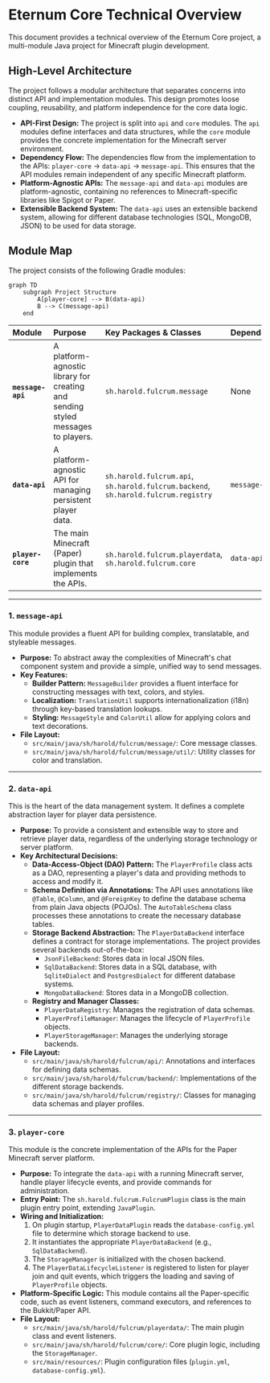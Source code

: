 # Eternum Core Technical Overview

This document provides a technical overview of the Eternum Core project, a multi-module Java project for Minecraft
plugin development.

## High-Level Architecture

The project follows a modular architecture that separates concerns into distinct API and implementation modules. This
design promotes loose coupling, reusability, and platform independence for the core data logic.

* **API-First Design:** The project is split into `api` and `core` modules. The `api` modules define interfaces and data
  structures, while the `core` module provides the concrete implementation for the Minecraft server environment.
* **Dependency Flow:** The dependencies flow from the implementation to the APIs: `player-core` -> `data-api` ->
  `message-api`. This ensures that the API modules remain independent of any specific Minecraft platform.
* **Platform-Agnostic APIs:** The `message-api` and `data-api` modules are platform-agnostic, containing no references
  to Minecraft-specific libraries like Spigot or Paper.
* **Extensible Backend System:** The `data-api` uses an extensible backend system, allowing for different database
  technologies (SQL, MongoDB, JSON) to be used for data storage.

## Module Map

The project consists of the following Gradle modules:

```mermaid
graph TD
    subgraph Project Structure
        A[player-core] --> B(data-api)
        B --> C(message-api)
    end
```

| Module            | Purpose                                                                          | Key Packages & Classes                                                             | Dependencies  |
|:------------------|:---------------------------------------------------------------------------------|:-----------------------------------------------------------------------------------|:--------------|
| **`message-api`** | A platform-agnostic library for creating and sending styled messages to players. | `sh.harold.fulcrum.message`                                                        | None          |
| **`data-api`**    | A platform-agnostic API for managing persistent player data.                     | `sh.harold.fulcrum.api`, `sh.harold.fulcrum.backend`, `sh.harold.fulcrum.registry` | `message-api` |
| **`player-core`** | The main Minecraft (Paper) plugin that implements the APIs.                      | `sh.harold.fulcrum.playerdata`, `sh.harold.fulcrum.core`                           | `data-api`    |

---

### 1. `message-api`

This module provides a fluent API for building complex, translatable, and styleable messages.

* **Purpose:** To abstract away the complexities of Minecraft's chat component system and provide a simple, unified way
  to send messages.
* **Key Features:**
    * **Builder Pattern:** `MessageBuilder` provides a fluent interface for constructing messages with text, colors, and
      styles.
    * **Localization:** `TranslationUtil` supports internationalization (i18n) through key-based translation lookups.
    * **Styling:** `MessageStyle` and `ColorUtil` allow for applying colors and text decorations.
* **File Layout:**
    * `src/main/java/sh/harold/fulcrum/message/`: Core message classes.
    * `src/main/java/sh/harold/fulcrum/message/util/`: Utility classes for color and translation.

---

### 2. `data-api`

This is the heart of the data management system. It defines a complete abstraction layer for player data persistence.

* **Purpose:** To provide a consistent and extensible way to store and retrieve player data, regardless of the
  underlying storage technology or server platform.
* **Key Architectural Decisions:**
    * **Data-Access-Object (DAO) Pattern:** The `PlayerProfile` class acts as a DAO, representing a player's data and
      providing methods to access and modify it.
    * **Schema Definition via Annotations:** The API uses annotations like `@Table`, `@Column`, and `@ForeignKey` to
      define the database schema from plain Java objects (POJOs). The `AutoTableSchema` class processes these
      annotations to create the necessary database tables.
    * **Storage Backend Abstraction:** The `PlayerDataBackend` interface defines a contract for storage implementations.
      The project provides several backends out-of-the-box:
        * `JsonFileBackend`: Stores data in local JSON files.
        * `SqlDataBackend`: Stores data in a SQL database, with `SqliteDialect` and `PostgresDialect` for different
          database systems.
        * `MongoDataBackend`: Stores data in a MongoDB collection.
    * **Registry and Manager Classes:**
        * `PlayerDataRegistry`: Manages the registration of data schemas.
        * `PlayerProfileManager`: Manages the lifecycle of `PlayerProfile` objects.
        * `PlayerStorageManager`: Manages the underlying storage backends.
* **File Layout:**
    * `src/main/java/sh/harold/fulcrum/api/`: Annotations and interfaces for defining data schemas.
    * `src/main/java/sh/harold/fulcrum/backend/`: Implementations of the different storage backends.
    * `src/main/java/sh/harold/fulcrum/registry/`: Classes for managing data schemas and player profiles.

---

### 3. `player-core`

This module is the concrete implementation of the APIs for the Paper Minecraft server platform.

* **Purpose:** To integrate the `data-api` with a running Minecraft server, handle player lifecycle events, and provide
  commands for administration.
* **Entry Point:** The `sh.harold.fulcrum.FulcrumPlugin` class is the main plugin entry point, extending
  `JavaPlugin`.
* **Wiring and Initialization:**
    1. On plugin startup, `PlayerDataPlugin` reads the `database-config.yml` file to determine which storage backend to
       use.
    2. It instantiates the appropriate `PlayerDataBackend` (e.g., `SqlDataBackend`).
    3. The `StorageManager` is initialized with the chosen backend.
    4. The `PlayerDataLifecycleListener` is registered to listen for player join and quit events, which triggers the
       loading and saving of `PlayerProfile` objects.
* **Platform-Specific Logic:** This module contains all the Paper-specific code, such as event listeners, command
  executors, and references to the Bukkit/Paper API.
* **File Layout:**
    * `src/main/java/sh/harold/fulcrum/playerdata/`: The main plugin class and event listeners.
    * `src/main/java/sh/harold/fulcrum/core/`: Core plugin logic, including the `StorageManager`.
    * `src/main/resources/`: Plugin configuration files (`plugin.yml`, `database-config.yml`).
